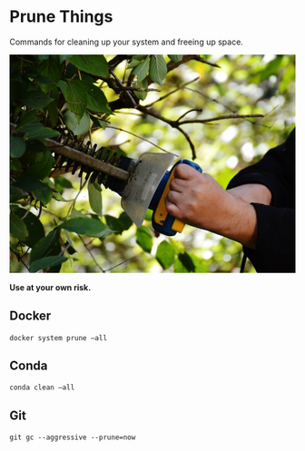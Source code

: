 # Prune Things

Commands for cleaning up your system and freeing up space. 

![](prune.jpg)

__Use at your own risk.__

## Docker

```
docker system prune —all
```

## Conda

```
conda clean —all
```

## Git

```
git gc --aggressive --prune=now
```

